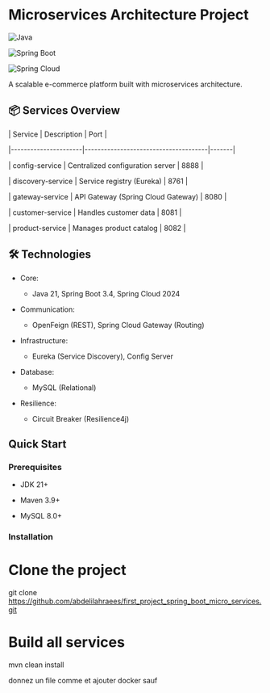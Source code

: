 

# Microservices Architecture Project

![Java](https://img.shields.io/badge/Java-21-blue)

![Spring Boot](https://img.shields.io/badge/Spring_Boot-green)

![Spring Cloud](https://img.shields.io/badge/Spring_Cloud-2024-brightgreen)

A scalable e-commerce platform built with microservices architecture.

## 📦 Services Overview

| Service              | Description                          | Port  |

|----------------------|--------------------------------------|-------|

| config-service     | Centralized configuration server    | 8888  |

| discovery-service  | Service registry (Eureka)           | 8761  |

| gateway-service    | API Gateway (Spring Cloud Gateway)  | 8080  |

| customer-service   | Handles customer data               | 8081  |

| product-service    | Manages product catalog             | 8082  |

## 🛠️ Technologies

- Core: 

  - Java 21, Spring Boot 3.4, Spring Cloud 2024

- Communication: 

  - OpenFeign (REST), Spring Cloud Gateway (Routing)

- Infrastructure: 

  - Eureka (Service Discovery), Config Server

- Database: 

  - MySQL (Relational)

- Resilience:

  - Circuit Breaker (Resilience4j)

## Quick Start

### Prerequisites

- JDK 21+

- Maven 3.9+

- MySQL 8.0+

### Installation

# Clone the project

git clone https://github.com/abdelilahraees/first_project_spring_boot_micro_services.git

# Build all services

mvn clean install

donnez un file comme et ajouter docker sauf

